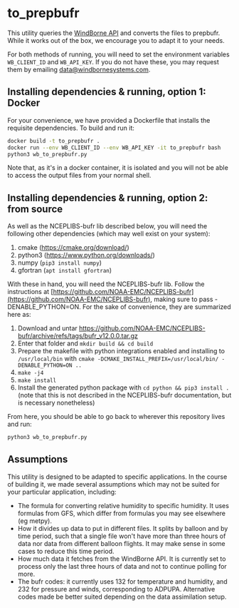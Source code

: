 # to_prepbufr

This utility queries the [WindBorne API](https://windbornesystems.com/docs/api) and converts the files to prepbufr.
While it works out of the box, we encourage you to adapt it to your needs.

For both methods of running, you will need to set the environment variables `WB_CLIENT_ID` and `WB_API_KEY`.
If you do not have these, you may request them by emailing data@windbornesystems.com.

## Installing dependencies & running, option 1: Docker
For your convenience, we have provided a Dockerfile that installs the requisite dependencies.
To build and run it:

```bash
docker build -t to_prepbufr .
docker run --env WB_CLIENT_ID --env WB_API_KEY -it to_prepbufr bash
python3 wb_to_prepbufr.py
```

Note that, as it's in a docker container, it is isolated and you will not be able to access the output files from your normal shell.

## Installing dependencies & running, option 2: from source

As well as the NCEPLIBS-bufr lib described below, you will need the following other dependencies (which may well exist on your system):
1. cmake (https://cmake.org/download/)
2. python3 (https://www.python.org/downloads/)
3. numpy (`pip3 install numpy`)
4. gfortran (`apt install gfortran`)

With these in hand, you will need the NCEPLIBS-bufr lib. 
Follow the instructions at [https://github.com/NOAA-EMC/NCEPLIBS-bufr](https://github.com/NOAA-EMC/NCEPLIBS-bufr), making sure to pass -DENABLE_PYTHON=ON. 
For the sake of convenience, they are summarized here as:
1. Download and untar https://github.com/NOAA-EMC/NCEPLIBS-bufr/archive/refs/tags/bufr_v12.0.0.tar.gz
2. Enter that folder and `mkdir build && cd build`
3. Prepare the makefile with python integrations enabled and installing to `/usr/local/bin` with `cmake -DCMAKE_INSTALL_PREFIX=/usr/local/bin/ -DENABLE_PYTHON=ON ..`
4. `make -j4`
5. `make install`
6. Install the generated python package with `cd python && pip3 install .` (note that this is not described in the NCEPLIBS-bufr documentation, but is necessary nonetheless)  

From here, you should be able to go back to wherever this repository lives and run:
```bash
python3 wb_to_prepbufr.py
```

## Assumptions
This utility is designed to be adapted to specific applications.
In the course of building it, we made several assumptions which may not be suited for your particular application, including:
- The formula for converting relative humidity to specific humidity. It uses formulas from GFS, which differ from formulas you may see elsewhere (eg metpy).
- How it divides up data to put in different files. It splits by balloon and by time period, such that a single file won't have more than three hours of data nor data from different balloon flights. It may make sense in some cases to reduce this time period.
- How much data it fetches from the WindBorne API. It is currently set to process only the last three hours of data and not to continue polling for more.
- The bufr codes: it currently uses 132 for temperature and humidity, and 232 for pressure and winds, corresponding to ADPUPA. Alternative codes made be better suited depending on the data assimilation setup.

